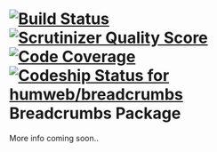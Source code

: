 [![Build Status](https://travis-ci.org/humweb/breadcrumbs.png)](https://travis-ci.org/humweb/breadcrumbs) [![Scrutinizer Quality Score](https://scrutinizer-ci.com/g/humweb/breadcrumbs/badges/quality-score.png?s=645616d557f480acc049a156ec8b905a6ab589a7)](https://scrutinizer-ci.com/g/humweb/breadcrumbs/) [![Code Coverage](https://scrutinizer-ci.com/g/humweb/breadcrumbs/badges/coverage.png?s=45117563c6ef22d3fe3d44de2af4285e4b9cdfce)](https://scrutinizer-ci.com/g/humweb/breadcrumbs/)
[ ![Codeship Status for humweb/breadcrumbs](https://www.codeship.io/projects/5d746dc0-e545-0131-1580-1a805ea42d09/status)](https://www.codeship.io/projects/25731)
Breadcrumbs Package
==========

More info coming soon..
